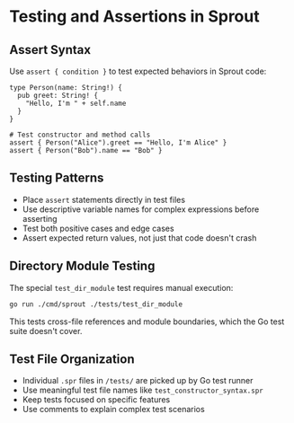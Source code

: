 # Testing and Assertions in Sprout

## Assert Syntax
Use `assert { condition }` to test expected behaviors in Sprout code:
```sprout
type Person(name: String!) {
  pub greet: String! {
    "Hello, I'm " + self.name
  }
}

# Test constructor and method calls
assert { Person("Alice").greet == "Hello, I'm Alice" }
assert { Person("Bob").name == "Bob" }
```

## Testing Patterns
- Place `assert` statements directly in test files
- Use descriptive variable names for complex expressions before asserting
- Test both positive cases and edge cases
- Assert expected return values, not just that code doesn't crash

## Directory Module Testing
The special `test_dir_module` test requires manual execution:
```bash
go run ./cmd/sprout ./tests/test_dir_module
```
This tests cross-file references and module boundaries, which the Go test suite doesn't cover.

## Test File Organization
- Individual `.spr` files in `/tests/` are picked up by Go test runner
- Use meaningful test file names like `test_constructor_syntax.spr`
- Keep tests focused on specific features
- Use comments to explain complex test scenarios
